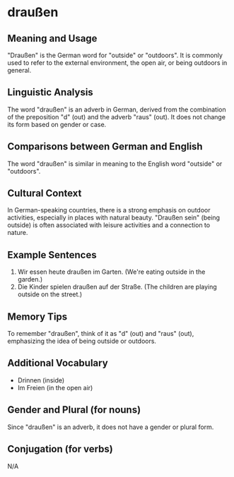 # draußen
## Meaning and Usage
"Draußen" is the German word for "outside" or "outdoors". It is commonly used to refer to the external environment, the open air, or being outdoors in general.

## Linguistic Analysis
The word "draußen" is an adverb in German, derived from the combination of the preposition "d" (out) and the adverb "raus" (out). It does not change its form based on gender or case. 

## Comparisons between German and English
The word "draußen" is similar in meaning to the English word "outside" or "outdoors".

## Cultural Context
In German-speaking countries, there is a strong emphasis on outdoor activities, especially in places with natural beauty. "Draußen sein" (being outside) is often associated with leisure activities and a connection to nature.

## Example Sentences
1. Wir essen heute draußen im Garten. (We're eating outside in the garden.)
2. Die Kinder spielen draußen auf der Straße. (The children are playing outside on the street.)

## Memory Tips
To remember "draußen", think of it as "d" (out) and "raus" (out), emphasizing the idea of being outside or outdoors.

## Additional Vocabulary
- Drinnen (inside)
- Im Freien (in the open air)

## Gender and Plural (for nouns)
Since "draußen" is an adverb, it does not have a gender or plural form.

## Conjugation (for verbs)
N/A